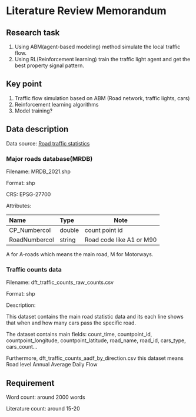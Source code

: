 # Literature Review Memorandum

## Research task

1. Using ABM(agent-based modeling) method simulate the local traffic flow.
2. Using RL(Reinforcement learning) train the traffic light agent and get the best property signal pattern.

## Key point

1. Traffic flow simulation based on ABM (Road network, traffic lights, cars)
2. Reinforcement learning algorithms
3. Model training?

## Data description

Data source: [Road traffic statistics](https://roadtraffic.dft.gov.uk/downloads)

### Major roads database(MRDB)

Filename: MRDB_2021.shp

Format: shp

CRS: EPSG-27700

Attributes:

| Name          | Type   | Note                     |
| :------------ | :----- | ------------------------ |
| CP_Numbercol  | double | count point id           |
| RoadNumbercol | string | Road code like A1 or M90 |

A for A-roads which means the main road,
M for Motorways.

### Traffic counts data

Filename: dft_traffic_counts_raw_counts.csv

Format: shp

Description: 

This dataset contains the main road statistic data and its each line shows that when and how many cars pass the specific road.

The dataset contains main fields: count_time, countpoint_id, countpoint_longitude, countpoint_latitude, road_name, road_id, cars_type, cars_count...

Furthermore, dft_traffic_counts_aadf_by_direction.csv this dataset means Road level Annual Average Daily Flow


## Requirement

Word count: around 2000 words

Literature count: around 15-20
